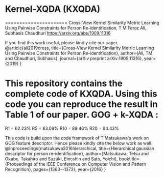 # Kernel-XQDA (KXQDA)
======================
Cross-View Kernel Similarity Metric Learning Using Pairwise Constraints for Person Re-identification,
T M Feroz Ali, Subhasis Chaudhuri
https://arxiv.org/abs/1909.11316

If you find this work useful, please kindly cite our paper.
@article{ali2019cross,
  title={Cross-View Kernel Similarity Metric Learning Using Pairwise Constraints for Person Re-identification},
  author={Ali, TM and Chaudhuri, Subhasis},
  journal={arXiv preprint arXiv:1909.11316},
  year={2019}
}

This repository contains the complete code of KXQDA. Using this code you can reproduce the result in Table 1 of our paper.
GOG + k-XQDA : 
==============
R1 = 62.23% 
R5 = 83.09% 
R10 = 89.46%
R20 = 94.43%

This code is build upon the code framework of T Matsukawa's work on GOG feature descriptor. Hence please kindly cite the below work as well.
@inproceedings{matsukawa2016hierarchical,
  title={Hierarchical gaussian descriptor for person re-identification},
  author={Matsukawa, Tetsu and Okabe, Takahiro and Suzuki, Einoshin and Sato, Yoichi},
  booktitle={Proceedings of the IEEE Conference on Computer Vision and Pattern Recognition},
  pages={1363--1372},
  year={2016}
}


